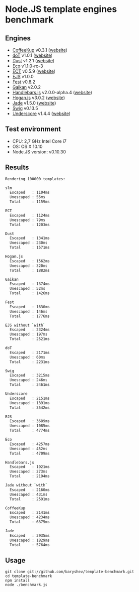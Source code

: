 # Node.JS template engines benchmark

## Engines

- [CoffeeKup](https://github.com/mauricemach/coffeekup) v0.3.1 ([website](http://coffeekup.org/))
- [doT](https://github.com/olado/doT) v1.0.1 ([website](http://olado.github.com/doT/))
- [Dust](https://github.com/linkedin/dustjs) v1.2.1 ([website](http://linkedin.github.com/dustjs/))
- [Eco](https://github.com/sstephenson/eco) v1.1.0-rc-3
- [ECT](https://github.com/baryshev/ect) v0.5.9 ([website](http://ectjs.com/))
- [EJS](https://github.com/visionmedia/ejs) v1.0.0
- [Fest](https://github.com/mailru/fest) v0.8.2
- [Gaikan](https://github.com/Deathspike/gaikan) v2.0.2
- [Handlebars.js](https://github.com/wycats/handlebars.js/) v2.0.0-alpha.4 ([website](http://handlebarsjs.com/))
- [Hogan.js](https://github.com/twitter/hogan.js) v3.0.2 ([website](http://twitter.github.com/hogan.js/))
- [Jade](https://github.com/visionmedia/jade) v1.5.0 ([website](http://jade-lang.com/))
- [Swig](https://github.com/paularmstrong/swig) v0.13.5
- [Underscore](https://github.com/documentcloud/underscore) v1.4.4 ([website](http://underscorejs.org/))

## Test environment

- CPU: 2,7 GHz Intel Core i7
- OS: OS X 10.10
- Node.JS version: v0.10.30

## Results

```sh
Rendering 100000 templates:

slm
  Escaped   : 1104ms
  Unescaped : 55ms
  Total     : 1159ms

ECT
  Escaped   : 1124ms
  Unescaped : 79ms
  Total     : 1203ms

Dust
  Escaped   : 1341ms
  Unescaped : 230ms
  Total     : 1571ms

Hogan.js
  Escaped   : 1562ms
  Unescaped : 320ms
  Total     : 1882ms

Gaikan
  Escaped   : 1374ms
  Unescaped : 52ms
  Total     : 1426ms

Fest
  Escaped   : 1630ms
  Unescaped : 146ms
  Total     : 1776ms

EJS without `with`
  Escaped   : 2324ms
  Unescaped : 197ms
  Total     : 2521ms

doT
  Escaped   : 2171ms
  Unescaped : 60ms
  Total     : 2231ms

Swig
  Escaped   : 3215ms
  Unescaped : 246ms
  Total     : 3461ms

Underscore
  Escaped   : 2151ms
  Unescaped : 1391ms
  Total     : 3542ms

EJS
  Escaped   : 3689ms
  Unescaped : 1085ms
  Total     : 4774ms

Eco
  Escaped   : 4257ms
  Unescaped : 452ms
  Total     : 4709ms

Handlebars.js
  Escaped   : 1921ms
  Unescaped : 273ms
  Total     : 2194ms

Jade without `with`
  Escaped   : 2160ms
  Unescaped : 431ms
  Total     : 2591ms

CoffeeKup
  Escaped   : 2141ms
  Unescaped : 4234ms
  Total     : 6375ms

Jade
  Escaped   : 3935ms
  Unescaped : 1829ms
  Total     : 5764ms
```

## Usage

	git clone git://github.com/baryshev/template-benchmark.git
	cd template-benchmark
	npm install
	node ./benchmark.js
